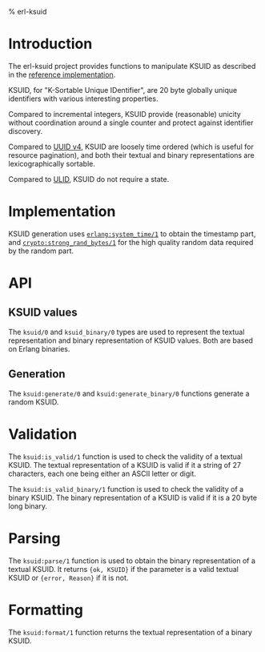 % erl-ksuid

# Introduction
The erl-ksuid project provides functions to manipulate KSUID as described in
the [reference implementation](https://github.com/segmentio/ksuid).

KSUID, for "K-Sortable Unique IDentifier", are 20 byte globally unique
identifiers with various interesting properties.

Compared to incremental integers, KSUID provide (reasonable) unicity without
coordination around a single counter and protect against identifier discovery.

Compared to [UUID v4](https://www.ietf.org/rfc/rfc4122.txt), KSUID are loosely
time ordered (which is useful for resource pagination), and both their textual
and binary representations are lexicographically sortable.

Compared to [ULID](https://github.com/ulid/spec), KSUID do not require a
state.

# Implementation
KSUID generation uses
[`erlang:system_time/1`](https://erlang.org/doc/man/erlang.html#system_time-1)
to obtain the timestamp part, and
[`crypto:strong_rand_bytes/1`](https://erlang.org/doc/man/crypto.html#strong_rand_bytes-1)
for the high quality random data required by the random part.

# API
## KSUID values
The `ksuid/0` and `ksuid_binary/0` types are used to represent the textual
representation and binary representation of KSUID values. Both are based on
Erlang binaries.

## Generation
The `ksuid:generate/0` and `ksuid:generate_binary/0` functions generate a
random KSUID.

# Validation
The `ksuid:is_valid/1` function is used to check the validity of a textual
KSUID. The textual representation of a KSUID is valid if it a string of 27
characters, each one being either an ASCII letter or digit.

The `ksuid:is_valid_binary/1` function is used to check the validity of a
binary KSUID. The binary representation of a KSUID is valid if it is a 20 byte
long binary.

# Parsing
The `ksuid:parse/1` function is used to obtain the binary representation of a
textual KSUID. It returns `{ok, KSUID}` if the parameter is a valid textual
KSUID or `{error, Reason}` if it is not.

# Formatting
The `ksuid:format/1` function returns the textual representation of a binary
KSUID.
